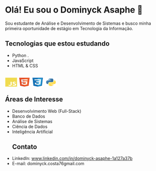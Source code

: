 # Olá! Eu sou o Dominyck Asaphe 👋

Sou estudante de Análise e Desenvolvimento de Sistemas e busco minha primeira oportunidade de estágio em Tecnologia da Informação.

## Tecnologias que estou estudando
- Python     .
- JavaScript  
- HTML & CSS   
<div style="display: inline_block"><br>
  <img align="center" alt="Domi-Js" height="30" width="40" src="https://raw.githubusercontent.com/devicons/devicon/master/icons/javascript/javascript-plain.svg">
  <img align="center" alt="Domi-HTML" height="30" width="40" src="https://raw.githubusercontent.com/devicons/devicon/master/icons/html5/html5-original.svg">
  <img align="center" alt="Domi-CSS" height="30" width="40" src="https://raw.githubusercontent.com/devicons/devicon/master/icons/css3/css3-original.svg">
  <img align="center" alt="Domi-Python" height="30" width="40" src="https://raw.githubusercontent.com/devicons/devicon/master/icons/python/python-original.svg">  
</div>

## Áreas de Interesse
- Desenvolvimento Web (Full-Stack)  
- Banco de Dados  
- Análise de Sistemas  
- Ciência de Dados  
- Inteligência Artificial
  ## Contato
- LinkedIn: www.linkedin.com/in/dominyck-asaphe-1a127a37b
- E-mail: dominyck.costa76gmail.com
  
